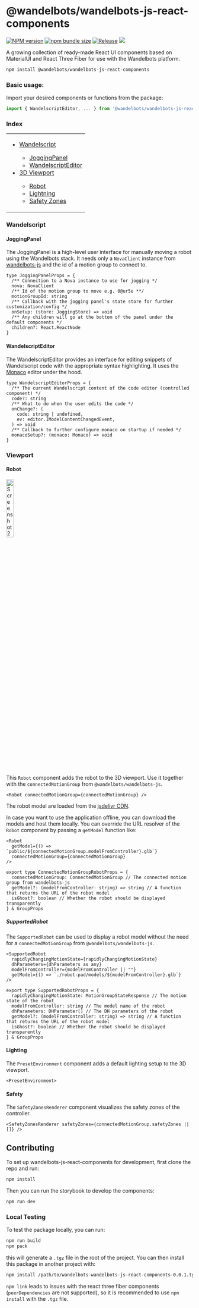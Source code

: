# @wandelbots/wandelbots-js-react-components

[![NPM version](https://img.shields.io/npm/v/@wandelbots/wandelbots-js-react-components.svg)](https://npmjs.org/package/@wandelbots/wandelbots-js-react-components) [![npm bundle size](https://img.shields.io/bundlephobia/minzip/@wandelbots/wandelbots-js-react-components)](https://bundlephobia.com/package/@wandelbots/wandelbots-js-react-components) [![Release](https://github.com/wandelbotsgmbh/wandelbots-js-react-components/actions/workflows/release.yml/badge.svg)](https://github.com/wandelbotsgmbh/wandelbots-js-react-components/actions/workflows/release.yml) [![](https://img.shields.io/badge/-storybook-%23ff69b4)](https://wandelbotsgmbh.github.io/wandelbots-js-react-components)


A growing collection of ready-made React UI components based on MaterialUI and React Three Fiber for use with the Wandelbots platform.

```bash
npm install @wandelbots/wandelbots-js-react-components
```

### Basic usage:

Import your desired components or functions from the package:

```jsx
import { WandelscriptEditor, ... } from '@wandelbots/wandelbots-js-react-components'
```

### Index

<table>
  <tr>
    <td valign="top">
      <ul>
        <li><a href="#wandelscript">Wandelscript</a></li>
        <ul>
          <li><a href="#joggingpanel">JoggingPanel</a></li>
          <li><a href="#wandelscripteditor">WandelscriptEditor</a></li>
        </ul>
        <li><a href="#viewport">3D Viewport</a></li>
        <ul>
          <li><a href="#robot">Robot</a></li>
          <li><a href="#lightning">Lightning</a></li>
          <li><a href="#safety">Safety Zones</a></li>
        </ul>
      </ul>
    </td>
  </tr>
</table>

### Wandelscript

#### JoggingPanel

The JoggingPanel is a high-level user interface for manually moving a robot using the Wandelbots stack. It needs only a `NovaClient` instance from [wandelbots-js](https://github.com/wandelbotsgmbh/wandelbots-js) and the id of a motion group to connect to.

```tsx
type JoggingPanelProps = {
  /** Connection to a Nova instance to use for jogging */
  nova: NovaClient
  /** Id of the motion group to move e.g. 0@ur5e **/
  motionGroupId: string
  /** Callback with the jogging panel's state store for further customization/config */
  onSetup: (store: JoggingStore) => void
  /** Any children will go at the bottom of the panel under the default components */
  children?: React.ReactNode
}
```

#### WandelscriptEditor

The WandelscriptEditor provides an interface for editing snippets of Wandelscript code with the appropriate syntax highlighting. It uses the [Monaco](https://microsoft.github.io/monaco-editor/) editor under the hood.

```tsx
type WandelscriptEditorProps = {
  /** The current Wandelscript content of the code editor (controlled component) */
  code?: string
  /** What to do when the user edits the code */
  onChange?: (
    code: string | undefined,
    ev: editor.IModelContentChangedEvent,
  ) => void
  /** Callback to further configure monaco on startup if needed */
  monacoSetup?: (monaco: Monaco) => void
}
```

### Viewport

#### Robot

<img width="20%" alt="Screenshot 2024-08-08 at 14 17 55" src="https://github.com/user-attachments/assets/da661136-8b53-48ba-85de-63b09e3b51f3">

This `Robot` component adds the robot to the 3D viewport. Use it together with the `connectedMotionGroup` from `@wandelbots/wandelbots-js`.

```tsx
<Robot connectedMotionGroup={connectedMotionGroup} />
```

The robot model are loaded from the [jsdelivr CDN](https://cdn.jsdelivr.net/gh/wandelbotsgmbh/wandelbots-js-react-components/public/models/).

In case you want to use the application offline, you can download the models and host them locally. You can override the URL resolver of the `Robot` component by passing a `getModel` function like:

```tsx
<Robot
  getModel={() => `public/${connectedMotionGroup.modelFromController}.glb`}
  connectedMotionGroup={connectedMotionGroup}
/>
```

```tsx
export type ConnectecMotionGroupRobotProps = {
  connectedMotionGroup: ConnectedMotionGroup // The connected motion group from wandelbots-js
  getModel?: (modelFromController: string) => string // A function that returns the URL of the robot model
  isGhost?: boolean // Whether the robot should be displayed transparently
} & GroupProps
```

##### SupportedRobot

The `SupportedRobot` can be used to display a robot model without the need for a `connectedMotionGroup` from `@wandelbots/wandelbots-js`.

```tsx
<SupportedRobot
  rapidlyChangingMotionState={rapidlyChangingMotionState}
  dhParameters={dhParameters as any}
  modelFromController={modelFromController || ""}
  getModel={() => `./robot-pad/models/${modelFromController}.glb`}
/>
```

```tsx
export type SupportedRobotProps = {
  rapidlyChangingMotionState: MotionGroupStateResponse // The motion state of the robot
  modelFromController: string // The model name of the robot
  dhParameters: DHParameter[] // The DH parameters of the robot
  getModel?: (modelFromController: string) => string // A function that returns the URL of the robot model
  isGhost?: boolean // Whether the robot should be displayed transparently
} & GroupProps
```

#### Lighting

The `PresetEnvironment` component adds a default lighting setup to the 3D viewport.

```tsx
<PresetEnvironment>
```

#### Safety

The `SafetyZonesRenderer` component visualizes the safety zones of the controller.

```tsx
<SafetyZonesRenderer safetyZones={connectedMotionGroup.safetyZones || []} />
```

## Contributing

To set up wandelbots-js-react-components for development, first clone the repo and run:

```bash
npm install
```

Then you can run the storybook to develop the components:

```bash
npm run dev
```

### Local Testing

To test the package locally, you can run:

```bash
npm run build
npm pack
```

this will generate a `.tgz` file in the root of the project. You can then install this package in another project with:

```bash
npm install /path/to/wandelbots-wandelbots-js-react-components-0.0.1.tgz
```

`npm link` leads to issues with the react three fiber components (`peerDependencies` are not supported), so it is recommended to use `npm install` with the `.tgz` file.

